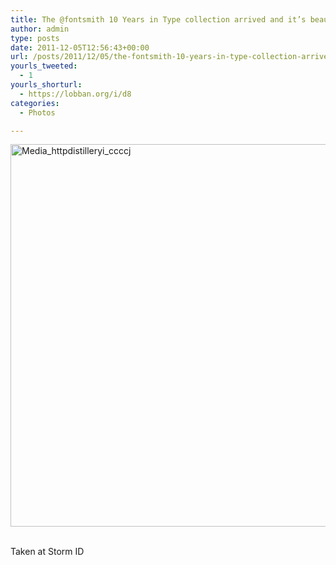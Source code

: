 ```yaml
---
title: The @fontsmith 10 Years in Type collection arrived and it’s beautiful.
author: admin
type: posts
date: 2011-12-05T12:56:43+00:00
url: /posts/2011/12/05/the-fontsmith-10-years-in-type-collection-arrived-and-its-beautiful/
yourls_tweeted:
  - 1
yourls_shorturl:
  - https://lobban.org/i/d8
categories:
  - Photos

---
```

<div class='posterous_autopost'>
  <a href="http://instagr.am/p/XflWv/"></p> 
  
  <div class='p_embed p_image_embed'>
    <a href="http://getfile2.posterous.com/getfile/files.posterous.com/nonimage/BcpbyntkgHypmrwxkhtzinibxydhffqBIHdstqAnEyqhCJvByvqmaBoHeCBd/media_httpdistilleryi_CCccj.jpg.scaled1000.jpg"><img alt="Media_httpdistilleryi_ccccj" height="612" src="https://getfile2.posterous.com/getfile/files.posterous.com/nonimage/BcpbyntkgHypmrwxkhtzinibxydhffqBIHdstqAnEyqhCJvByvqmaBoHeCBd/media_httpdistilleryi_CCccj.jpg.scaled1000.jpg" width="612" /></a>
  </div>
  
  <p>
    </a><br />Taken at Storm ID</div>
